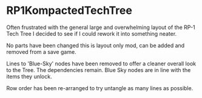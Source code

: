# RP1KompactedTechTree

Often frustrated with the general large and overwhelming layout of the RP-1 Tech Tree I decided to see if I could rework it into something neater.

No parts have been changed this is layout only mod, can be added and removed from a save game.

Lines to 'Blue-Sky' nodes have been removed to offer a cleaner overall look to the Tree.  The dependencies remain. Blue Sky nodes are in line with the items they unlock.

Row order has been re-arranged to try untangle as many lines as possible.
